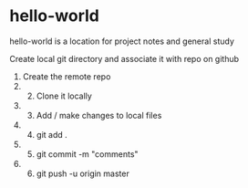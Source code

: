# hello-world

hello-world is a location for project notes and general study

Create local git directory and associate it with repo on github
1. Create the remote repo
2. 2. Clone it locally
3. 3. Add / make changes to local files
4. 4. git add .
5. 5. git commit -m "comments"
6. 6. git push -u origin master
